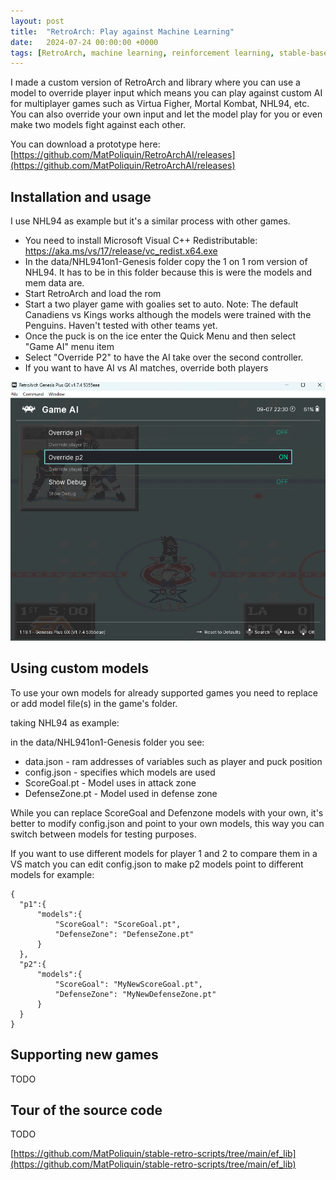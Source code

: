 ```yaml
---
layout: post
title:  "RetroArch: Play against Machine Learning"
date:   2024-07-24 00:00:00 +0000
tags: [RetroArch, machine learning, reinforcement learning, stable-baselines, stable-retro]
---
```



I made a custom version of RetroArch and library where you can use a model to override player input which means you can play against custom AI for multiplayer games such as Virtua Figher, Mortal Kombat, NHL94, etc. You can also override your own input and let the model play for you or even make two models fight against each other.

You can download a prototype here: [https://github.com/MatPoliquin/RetroArchAI/releases](https://github.com/MatPoliquin/RetroArchAI/releases)


## Installation and usage

I use NHL94 as example but it's a similar process with other games.

*   You need to install Microsoft Visual C++ Redistributable: https://aka.ms/vs/17/release/vc_redist.x64.exe
*   In the data/NHL941on1-Genesis folder copy the 1 on 1 rom version of NHL94. It has to be in this folder because this is were the models and mem data are.
*   Start RetroArch and load the rom
*   Start a two player game with goalies set to auto. Note: The default Canadiens vs Kings works although the models were trained with the Penguins. Haven't tested with other teams yet.
*   Once the puck is on the ice enter the Quick Menu and then select "Game AI" menu item
*   Select "Override P2" to have the AI take over the second controller.
*   If you want to have AI vs AI matches, override both players

![retroarch-game-ai-menu](/assets/games/retroarch-game-ai-menu.png)

## Using custom models

To use your own models for already supported games you need to replace or add model file(s) in the game's folder.

taking NHL94 as example:

in the data/NHL941on1-Genesis folder you see:

*   data.json  - ram addresses of variables such as player and puck position
*   config.json - specifies which models are used
*   ScoreGoal.pt - Model uses in attack zone
*   DefenseZone.pt - Model used in defense zone

While you can replace ScoreGoal and Defenzone models with your own, it's better to modify config.json and point to your own models, this way you can switch between models for testing purposes.

If you want to use different models for player 1 and 2 to compare them in a VS match you can edit config.json to make p2 models point to different models for example:

```
{
  "p1":{
      "models":{
          "ScoreGoal": "ScoreGoal.pt",
          "DefenseZone": "DefenseZone.pt"
      }
  },
  "p2":{
      "models":{
          "ScoreGoal": "MyNewScoreGoal.pt",
          "DefenseZone": "MyNewDefenseZone.pt"
      }
  }
}
```

## Supporting new games
TODO




## Tour of the source code

TODO

[https://github.com/MatPoliquin/stable-retro-scripts/tree/main/ef_lib](https://github.com/MatPoliquin/stable-retro-scripts/tree/main/ef_lib)